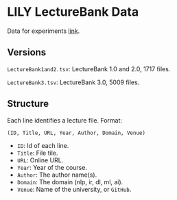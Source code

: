 # LILY LectureBank Data

Data for experiments [link](https://github.com/Yale-LILY/LectureBank).

## Versions
`LectureBank1and2.tsv`: LectureBank 1.0 and 2.0, 1717 files.

`LectureBank3.tsv`: LectureBank 3.0, 5009 files.

## Structure
Each line identifies a lecture file. Format:

`(ID, Title, URL, Year, Author, Domain, Venue)`


- `ID`: Id of each line.
- `Title`: File tile.
- `URL`: Online URL.
- `Year`: Year of the course.
- `Author`: The author name(s).
- `Domain`: The domain (nlp, ir, dl, ml, ai).
- `Venue`: Name of the university, or `GitHub`.
